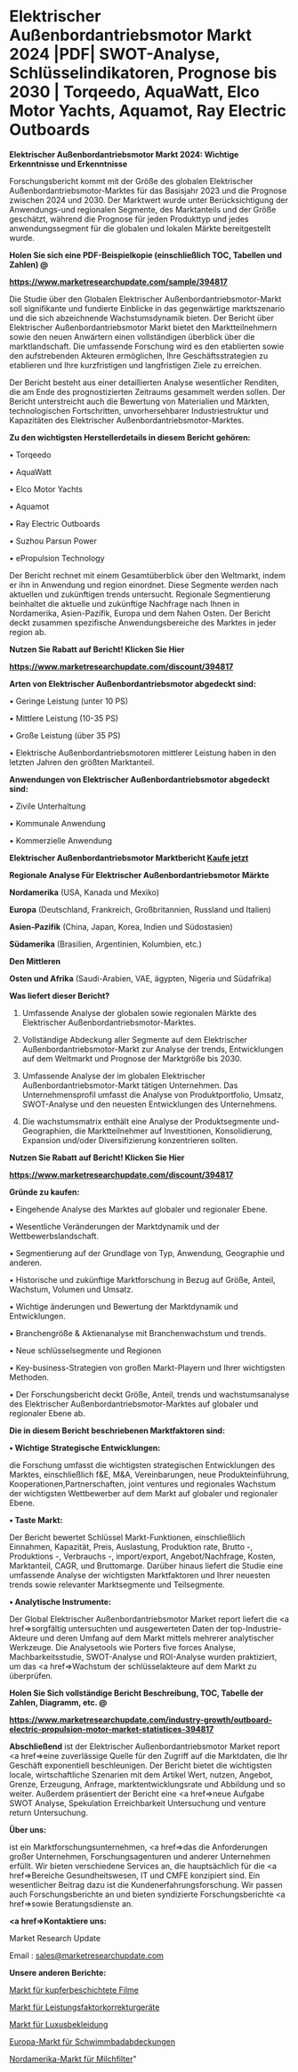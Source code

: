 # Elektrischer Außenbordantriebsmotor Markt 2024 |PDF| SWOT-Analyse, Schlüsselindikatoren, Prognose bis 2030 | Torqeedo, AquaWatt, Elco Motor Yachts, Aquamot, Ray Electric Outboards

<strong>Elektrischer Außenbordantriebsmotor Markt 2024: Wichtige Erkenntnisse und Erkenntnisse</strong>

Forschungsbericht kommt mit der Größe des globalen Elektrischer Außenbordantriebsmotor-Marktes für das Basisjahr 2023 und die Prognose zwischen 2024 und 2030. Der Marktwert wurde unter Berücksichtigung der Anwendungs-und regionalen Segmente, des Marktanteils und der Größe geschätzt, während die Prognose für jeden Produkttyp und jedes anwendungssegment für die globalen und lokalen Märkte bereitgestellt wurde.



<strong>Holen Sie sich eine PDF-Beispielkopie (einschließlich TOC, Tabellen und Zahlen) @
</strong>

<strong><a href=https://www.marketresearchupdate.com/sample/394817>

<strong>https://www.marketresearchupdate.com/sample/394817</u></font></a></strong></strong>

Die Studie über den Globalen Elektrischer Außenbordantriebsmotor-Markt soll signifikante und fundierte Einblicke in das gegenwärtige marktszenario und die sich abzeichnende Wachstumsdynamik bieten. Der Bericht über Elektrischer Außenbordantriebsmotor Markt bietet den Marktteilnehmern sowie den neuen Anwärtern einen vollständigen überblick über die marktlandschaft. Die umfassende Forschung wird es den etablierten sowie den aufstrebenden Akteuren ermöglichen, Ihre Geschäftsstrategien zu etablieren und Ihre kurzfristigen und langfristigen Ziele zu erreichen.

Der Bericht besteht aus einer detaillierten Analyse wesentlicher Renditen, die am Ende des prognostizierten Zeitraums gesammelt werden sollen. Der Bericht unterstreicht auch die Bewertung von Materialien und Märkten, technologischen Fortschritten, unvorhersehbarer Industriestruktur und Kapazitäten des Elektrischer Außenbordantriebsmotor-Marktes.



<strong>Zu den wichtigsten Herstellerdetails in diesem Bericht gehören:</strong>

• Torqeedo

• AquaWatt

• Elco Motor Yachts

• Aquamot

• Ray Electric Outboards

• Suzhou Parsun Power

• ePropulsion Technology

Der Bericht rechnet mit einem Gesamtüberblick über den Weltmarkt, indem er ihn in Anwendung und region einordnet. Diese Segmente werden nach aktuellen und zukünftigen trends untersucht. Regionale Segmentierung beinhaltet die aktuelle und zukünftige Nachfrage nach Ihnen in Nordamerika, Asien-Pazifik, Europa und dem Nahen Osten. Der Bericht deckt zusammen spezifische Anwendungsbereiche des Marktes in jeder region ab.



<strong>Nutzen Sie Rabatt auf Bericht! Klicken Sie Hier
</strong>

<strong><a href=https://www.marketresearchupdate.com/discount/394817>https://www.marketresearchupdate.com/discount/394817</b></u></font></strong></a>



<strong>Arten von Elektrischer Außenbordantriebsmotor abgedeckt sind:</strong>

• Geringe Leistung (unter 10 PS)

• Mittlere Leistung (10-35 PS)

• Große Leistung (über 35 PS)

• Elektrische Außenbordantriebsmotoren mittlerer Leistung haben in den letzten Jahren den größten Marktanteil.



<strong>Anwendungen von Elektrischer Außenbordantriebsmotor abgedeckt sind:</strong>

• Zivile Unterhaltung

• Kommunale Anwendung

• Kommerzielle Anwendung



<strong>Elektrischer Außenbordantriebsmotor Marktbericht <a href=https://www.marketresearchupdate.com/buynow/394817>Kaufe jetzt</a></strong>



<strong>Regionale Analyse Für Elektrischer Außenbordantriebsmotor Märkte</strong>



<strong>Nordamerika</strong> (USA, Kanada und Mexiko)



<strong>Europa</strong> (Deutschland, Frankreich, Großbritannien, Russland und Italien)



<strong>Asien-Pazifik</strong> (China, Japan, Korea, Indien und Südostasien)



<strong>Südamerika</strong> (Brasilien, Argentinien, Kolumbien, etc.)



<strong>Den Mittleren</strong> 

<strong>Osten und Afrika</strong> (Saudi-Arabien, VAE, ägypten, Nigeria und Südafrika)



<strong>Was liefert dieser Bericht?</strong>

1. Umfassende Analyse der globalen sowie regionalen Märkte des Elektrischer Außenbordantriebsmotor-Marktes.

2. Vollständige Abdeckung aller Segmente auf dem Elektrischer Außenbordantriebsmotor-Markt zur Analyse der trends, Entwicklungen auf dem Weltmarkt und Prognose der Marktgröße bis 2030.

3. Umfassende Analyse der im globalen Elektrischer Außenbordantriebsmotor-Markt tätigen Unternehmen. Das Unternehmensprofil umfasst die Analyse von Produktportfolio, Umsatz, SWOT-Analyse und den neuesten Entwicklungen des Unternehmens.

4. Die wachstumsmatrix enthält eine Analyse der Produktsegmente und-Geographien, die Marktteilnehmer auf Investitionen, Konsolidierung, Expansion und/oder Diversifizierung konzentrieren sollten.



<strong>Nutzen Sie Rabatt auf Bericht! Klicken Sie Hier
</strong>

<strong><a href=https://www.marketresearchupdate.com/discount/394817>https://www.marketresearchupdate.com/discount/394817</b></u></font></strong></a>



<strong>Gründe zu kaufen:</strong>

• Eingehende Analyse des Marktes auf globaler und regionaler Ebene.

• Wesentliche Veränderungen der Marktdynamik und der Wettbewerbslandschaft.

• Segmentierung auf der Grundlage von Typ, Anwendung, Geographie und anderen.

• Historische und zukünftige Marktforschung in Bezug auf Größe, Anteil, Wachstum, Volumen und Umsatz.

• Wichtige änderungen und Bewertung der Marktdynamik und Entwicklungen.

• Branchengröße &amp; Aktienanalyse mit Branchenwachstum und trends.

• Neue schlüsselsegmente und Regionen

• Key-business-Strategien von großen Markt-Playern und Ihrer wichtigsten Methoden.

• Der Forschungsbericht deckt Größe, Anteil, trends und wachstumsanalyse des Elektrischer Außenbordantriebsmotor-Marktes auf globaler und regionaler Ebene ab.



<strong>Die in diesem Bericht beschriebenen Marktfaktoren sind:</strong>



<strong>• Wichtige Strategische Entwicklungen:</strong>

die Forschung umfasst die wichtigsten strategischen Entwicklungen des Marktes, einschließlich f&amp;E, M&amp;A, Vereinbarungen, neue Produkteinführung, Kooperationen,Partnerschaften, joint ventures und regionales Wachstum der wichtigsten Wettbewerber auf dem Markt auf globaler und regionaler Ebene.



<strong>• Taste Markt:</strong>

Der Bericht bewertet Schlüssel Markt-Funktionen, einschließlich Einnahmen, Kapazität, Preis, Auslastung, Produktion rate, Brutto -, Produktions -, Verbrauchs -, import/export, Angebot/Nachfrage, Kosten, Marktanteil, CAGR, und Bruttomarge. Darüber hinaus liefert die Studie eine umfassende Analyse der wichtigsten Marktfaktoren und Ihrer neuesten trends sowie relevanter Marktsegmente und Teilsegmente.



<strong>• Analytische Instrumente:</strong>

Der Global Elektrischer Außenbordantriebsmotor Market report liefert die <a href=>sorgf</a>ältig untersuchten und ausgewerteten Daten der top-Industrie-Akteure und deren Umfang auf dem Markt mittels mehrerer analytischer Werkzeuge. Die Analysetools wie Porters five forces Analyse, Machbarkeitsstudie, SWOT-Analyse und ROI-Analyse wurden praktiziert, um das <a href=>Wachstum</a> der schlüsselakteure auf dem Markt zu überprüfen.



<strong>Holen Sie Sich vollständige Bericht Beschreibung, TOC, Tabelle der Zahlen, Diagramm, etc. @ </strong>

<strong><a href=https://www.marketresearchupdate.com/industry-growth/outboard-electric-propulsion-motor-market-statistices-394817>https://www.marketresearchupdate.com/industry-growth/outboard-electric-propulsion-motor-market-statistices-394817</a></font></strong>



<strong>Abschließend</strong> ist der Elektrischer Außenbordantriebsmotor Market report <a href=>eine</a> zuverlässige Quelle für den Zugriff auf die Marktdaten, die Ihr Geschäft exponentiell beschleunigen. Der Bericht bietet die wichtigsten locale, wirtschaftliche Szenarien mit dem Artikel Wert, nutzen, Angebot, Grenze, Erzeugung, Anfrage, marktentwicklungsrate und Abbildung und so weiter. Außerdem präsentiert der Bericht eine <a href=>neue</a> Aufgabe SWOT Analyse, Spekulation Erreichbarkeit Untersuchung und venture return Untersuchung.



<strong>Über uns:</strong>

 ist ein Marktforschungsunternehmen, <a href=>das</a> die Anforderungen großer Unternehmen, Forschungsagenturen und anderer Unternehmen erfüllt. Wir bieten verschiedene Services an, die hauptsächlich für die <a href=>Bereiche</a> Gesundheitswesen, IT und CMFE konzipiert sind. Ein wesentlicher Beitrag dazu ist die Kundenerfahrungsforschung. Wir passen auch Forschungsberichte an und bieten syndizierte Forschungsberichte <a href=>sowie</a> Beratungsdienste an.



<strong><a href=>Kontaktiere uns:</a></strong>

Market Research Update

Email : sales@marketresearchupdate.com



<strong>Unsere anderen Berichte:</strong>

<a href=https://www.linkedin.com/pulse/copper-coated-films-market-size-growth-set-surge>Markt für kupferbeschichtete Filme</a>

<a href=https://www.linkedin.com/pulse/power-factor-correction-devices-market-size>Markt für Leistungsfaktorkorrekturgeräte</a>

<a href=https://www.linkedin.com/pulse/luxury-apparels-market-outlooks-2023-size-shares>Markt für Luxusbekleidung</a>

<a href=https://www.linkedin.com/pulse/europe-swimming-pool-covers-market-2023-2030>Europa-Markt für Schwimmbadabdeckungen</a>

<a href=https://www.linkedin.com/pulse/north-america-milk-filters-market-2023-manufacturers-regions>Nordamerika-Markt für Milchfilter</a>"

